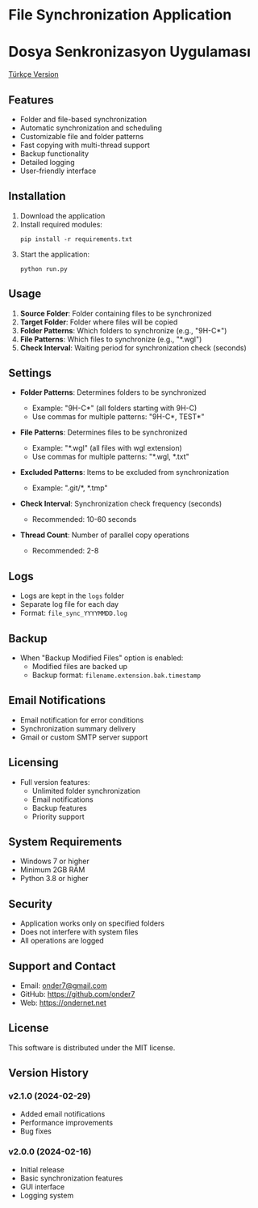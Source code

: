 # File Synchronization Application
# Dosya Senkronizasyon Uygulaması

[Türkçe Version](TR-README.md)

## Features
- Folder and file-based synchronization
- Automatic synchronization and scheduling
- Customizable file and folder patterns
- Fast copying with multi-thread support
- Backup functionality
- Detailed logging
- User-friendly interface

## Installation
1. Download the application
2. Install required modules:
   ```
   pip install -r requirements.txt
   ```
3. Start the application:
   ```
   python run.py
   ```

## Usage
1. **Source Folder**: Folder containing files to be synchronized
2. **Target Folder**: Folder where files will be copied
3. **Folder Patterns**: Which folders to synchronize (e.g., "9H-C*")
4. **File Patterns**: Which files to synchronize (e.g., "*.wgl")
5. **Check Interval**: Waiting period for synchronization check (seconds)

## Settings
- **Folder Patterns**: Determines folders to be synchronized
  - Example: "9H-C*" (all folders starting with 9H-C)
  - Use commas for multiple patterns: "9H-C*, TEST*"

- **File Patterns**: Determines files to be synchronized
  - Example: "*.wgl" (all files with wgl extension)
  - Use commas for multiple patterns: "*.wgl, *.txt"

- **Excluded Patterns**: Items to be excluded from synchronization
  - Example: ".git/*, *.tmp"

- **Check Interval**: Synchronization check frequency (seconds)
  - Recommended: 10-60 seconds

- **Thread Count**: Number of parallel copy operations
  - Recommended: 2-8

## Logs
- Logs are kept in the `logs` folder
- Separate log file for each day
- Format: `file_sync_YYYYMMDD.log`

## Backup
- When "Backup Modified Files" option is enabled:
  - Modified files are backed up
  - Backup format: `filename.extension.bak.timestamp`

## Email Notifications
- Email notification for error conditions
- Synchronization summary delivery
- Gmail or custom SMTP server support

## Licensing

- Full version features:
  - Unlimited folder synchronization
  - Email notifications
  - Backup features
  - Priority support

## System Requirements
- Windows 7 or higher
- Minimum 2GB RAM
- Python 3.8 or higher

## Security
- Application works only on specified folders
- Does not interfere with system files
- All operations are logged

## Support and Contact
- Email: onder7@gmail.com
- GitHub: https://github.com/onder7
- Web: https://ondernet.net

## License
This software is distributed under the MIT license.

## Version History
### v2.1.0 (2024-02-29)
- Added email notifications
- Performance improvements
- Bug fixes

### v2.0.0 (2024-02-16)
- Initial release
- Basic synchronization features
- GUI interface
- Logging system
